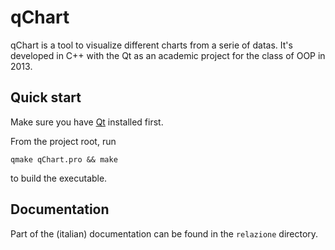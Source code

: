 # qChart
qChart is a tool to visualize different charts from a serie of datas. It's developed in C++ with the Qt as an academic project for the class of OOP in 2013.

## Quick start
Make sure you have [Qt](https://www.qt.io/) installed first.

From the project root, run

```
qmake qChart.pro && make
```

to build the executable.

## Documentation
Part of the (italian) documentation can be found in the `relazione` directory.
